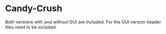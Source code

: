# Candy-Crush
Both versions with and without GUI are included.
For the GUI version header files need to be included.

